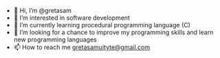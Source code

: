 - 👋 Hi, I’m @gretasam
- 👀 I’m interested in software development
- 🌱 I’m currently learning procedural programming language (C)
- 💞️ I’m looking for a chance to improve my programming skills and learn new programming languages
- 📫 How to reach me gretasamuityte@gmail.com

<!---
gretasam/gretasam is a ✨ special ✨ repository because its `README.md` (this file) appears on your GitHub profile.
You can click the Preview link to take a look at your changes.
--->
